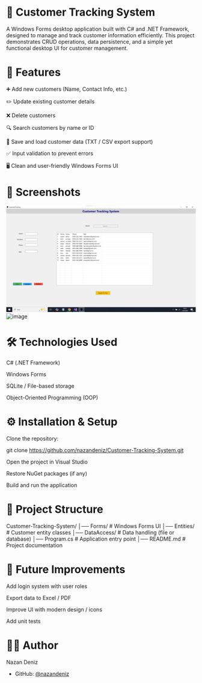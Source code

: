 # 📌 Customer Tracking System

A Windows Forms desktop application built with C# and .NET Framework, designed to manage and track customer information efficiently.
This project demonstrates CRUD operations, data persistence, and a simple yet functional desktop UI for customer management.

# 🚀 Features

➕ Add new customers (Name, Contact Info, etc.)

✏️ Update existing customer details

❌ Delete customers

🔍 Search customers by name or ID

💾 Save and load customer data (TXT / CSV export support)

✅ Input validation to prevent errors

🖥️ Clean and user-friendly Windows Forms UI

# 📸 Screenshots
![Main Screen](screenshot.png)
<img width="1920" height="1080" alt="image" src="https://github.com/user-attachments/assets/4f87d893-eac0-4a27-bef0-50cb6bfb896e" />

# 🛠️ Technologies Used

C# (.NET Framework)

Windows Forms

SQLite / File-based storage

Object-Oriented Programming (OOP)

# ⚙️ Installation & Setup

Clone the repository:

git clone https://github.com/nazandeniz/Customer-Tracking-System.git


Open the project in Visual Studio

Restore NuGet packages (if any)

Build and run the application

# 📂 Project Structure
Customer-Tracking-System/
│── Forms/               # Windows Forms UI
│── Entities/            # Customer entity classes
│── DataAccess/          # Data handling (file or database)
│── Program.cs           # Application entry point
│── README.md            # Project documentation

# 🎯 Future Improvements

Add login system with user roles

Export data to Excel / PDF

Improve UI with modern design / icons

Add unit tests

# 👩‍💻 Author

Nazan Deniz

- GitHub: [@nazandeniz](https://github.com/nazandeniz)
